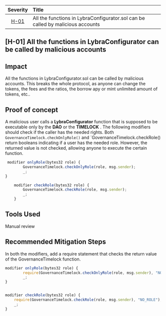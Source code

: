 
| Severity | Title | 
|:--:|:---|
| [H-01](#h-01-all-the-functions-in-lybraconfigurator-can-be-called-by-malicious-accounts) | All the functions in LybraConfigurator.sol can be called by malicious accounts |

## [H-01] All the functions in LybraConfigurator can be called by malicious accounts

## Impact
All the functions in LybraConfigurator.sol can be called by malicious accounts. This breaks the whole protocol, as anyone can change the tokens, the fees and the ratios, the borrow apy or mint unlimited amount of tokens, etc..

## Proof of concept
A malicious user calls a **LybraConfigurator** function that is supposed to be executable only by the **DAO** or the **TIMELOCK** . The following modifiers should check if the caller has the needed rights. Both `GovernanceTimelock.checkOnlyRole()`  and `GovernanceTimelock.checkRole() return booleans indicating if a user has the needed role. However, the returned value is not checked, allowing anyone to execute the certain function.

```jsx
 modifier onlyRole(bytes32 role) {
        GovernanceTimelock.checkOnlyRole(role, msg.sender);
        _;
}

    modifier checkRole(bytes32 role) {
        GovernanceTimelock.checkRole(role, msg.sender);
        _;
    }
```
## Tools Used
Manual review

## Recommended Mitigation Steps
In both the modifiers, add a require statement that checks the return value of the GovernanceTimelock function. 
```jsx
modifier onlyRole(bytes32 role) {
        require(GovernanceTimelock.checkOnlyRole(role, msg.sender), "NO_ROLE");
        _;
}


modifier checkRole(bytes32 role) {
    require(GovernanceTimelock.checkRole(role, msg.sender), "NO_ROLE");
    _;
}
```